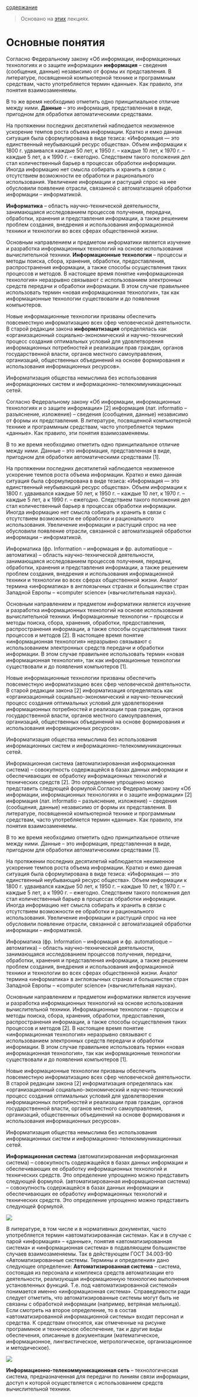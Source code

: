 [содержание](/readme.md)

>Основано на [этих](https://sites.google.com/site/anisimovkhv/learning/pris/lecture) лекциях.

# Основные понятия

Согласно Федеральному закону «Об информации, информационных технологиях и о защите информации» **информация** – сведения (сообщения, данные) независимо от формы их представления. В литературе, посвященной компьютерной технике и программным средствам, часто употребляется термин «данные». Как правило, эти понятия взаимозаменяемы.

В то же время необходимо отметить одно принципиальное отличие между ними. **Данные** – это информация, представленная в виде, пригодном для обработки автоматическими средствами.

На протяжении последних десятилетий наблюдается неизменное ускорение темпов роста объема информации. Кратко и емко данная ситуация была сформулирована в виде тезиса: «Информация — это единственный неубывающий ресурс общества». Объем информации к 1800 г. удваивался каждые 50 лет, к 1950 г. – каждые 10 лет, к 1970 г. – каждые 5 лет, а к 1990 г. – ежегодно. Следствием такого положения дел стал количественный барьер в процессах обработки информации. Иногда информацию нет смысла собирать и хранить в связи с отсутствием возможности ее обработки и рационального использования. Увеличение информации и растущий спрос на нее обусловили появление отрасли, связанной с автоматизацией обработки информации – информатикой.

**Информатика** – область научно-технической деятельности, занимающаяся исследованием процессов получения, передачи, обработки, хранения и представления информации, а также решением проблем создания, внедрения и использования информационной техники и технологии во всех сферах общественной жизни.

Основным направлением и предметом информатики является изучение и разработка информационных технологий на основе использования вычислительной техники. **Информационные технологии** – процессы и методы поиска, сбора, хранения, обработки, предоставления, распространения информации, а также способы осуществления таких процессов и методов. В настоящее время понятие «информационная технология» неразрывно связывают с использованием электронных средств передачи и обработки информации. В этом случае правильнее использовать термин «новая информационная технология», так как информационные технологии существовали и до появления компьютеров.

Новые информационные технологии призваны обеспечить повсеместную информатизацию всех сфер человеческой деятельности. В старой редакции закона **информатизация** определялась как «организационный социально-экономический и научно-технический процесс создания оптимальных условий для удовлетворения информационных потребностей и реализации прав граждан, органов государственной власти, органов местного самоуправления, организаций, общественных объединений на основе формирования и использования информационных ресурсов».

Информатизация общества немыслима без использования информационных систем и информационно-телекоммуникационных сетей.

Согласно Федеральному закону «Об информации, информационных технологиях и о защите информации» [2] информация (лат. informatio – разъяснение, изложение) – сведения (сообщения, данные) независимо от формы их представления. В литературе, посвященной компьютерной технике и программным средствам, часто употребляется термин «данные». Как правило, эти понятия взаимозаменяемы.

В то же время необходимо отметить одно принципиальное отличие между ними. Данные – это информация, представленная в виде, пригодном для обработки автоматическими средствами [1].

На протяжении последних десятилетий наблюдается неизменное ускорение темпов роста объема информации. Кратко и емко данная ситуация была сформулирована в виде тезиса: «Информация — это единственный неубывающий ресурс общества». Объем информации к 1800 г. удваивался каждые 50 лет, к 1950 г. – каждые 10 лет, к 1970 г. – каждые 5 лет, а к 1990 г. – ежегодно. Следствием такого положения дел стал количественный барьер в процессах обработки информации. Иногда информацию нет смысла собирать и хранить в связи с отсутствием возможности ее обработки и рационального использования. Увеличение информации и растущий спрос на нее обусловили появление отрасли, связанной с автоматизацией обработки информации – информатикой.

Информатика (фр. Information – информация и фр. automatioque – автоматика) – область научно-технической деятельности, занимающаяся исследованием процессов получения, передачи, обработки, хранения и представления информации, а также решением проблем создания, внедрения и использования информационной техники и технологии во всех сферах общественной жизни. Аналог термина «информатика» в англоязычных странах и большинстве стран Западной Европы – «computer science» («вычислительная наука»).

Основным направлением и предметом информатики является изучение и разработка информационных технологий на основе использования вычислительной техники. Информационные технологии – процессы и методы поиска, сбора, хранения, обработки, предоставления, распространения информации, а также способы осуществления таких процессов и методов [2]. В настоящее время понятие «информационная технология» неразрывно связывают с использованием электронных средств передачи и обработки информации. В этом случае правильнее использовать термин «новая информационная технология», так как информационные технологии существовали и до появления компьютеров [1].

Новые информационные технологии призваны обеспечить повсеместную информатизацию всех сфер человеческой деятельности. В старой редакции закона [2] информатизация определялась как «организационный социально-экономический и научно-технический процесс создания оптимальных условий для удовлетворения информационных потребностей и реализации прав граждан, органов государственной власти, органов местного самоуправления, организаций, общественных объединений на основе формирования и использования информационных ресурсов».

Информатизация общества немыслима без использования информационных систем и информационно-телекоммуникационных сетей.

Информационная система (автоматизированная информационная система) – совокупность содержащейся в базах данных информации и обеспечивающих ее обработку информационных технологий и технических средств [2]. Это определение упрощенно можно представить следующей формулой.Согласно Федеральному закону «Об информации, информационных технологиях и о защите информации» [2] информация (лат. informatio – разъяснение, изложение) – сведения (сообщения, данные) независимо от формы их представления. В литературе, посвященной компьютерной технике и программным средствам, часто употребляется термин «данные». Как правило, эти понятия взаимозаменяемы.

В то же время необходимо отметить одно принципиальное отличие между ними. Данные – это информация, представленная в виде, пригодном для обработки автоматическими средствами [1].

На протяжении последних десятилетий наблюдается неизменное ускорение темпов роста объема информации. Кратко и емко данная ситуация была сформулирована в виде тезиса: «Информация — это единственный неубывающий ресурс общества». Объем информации к 1800 г. удваивался каждые 50 лет, к 1950 г. – каждые 10 лет, к 1970 г. – каждые 5 лет, а к 1990 г. – ежегодно. Следствием такого положения дел стал количественный барьер в процессах обработки информации. Иногда информацию нет смысла собирать и хранить в связи с отсутствием возможности ее обработки и рационального использования. Увеличение информации и растущий спрос на нее обусловили появление отрасли, связанной с автоматизацией обработки информации – информатикой.

Информатика (фр. Information – информация и фр. automatioque – автоматика) – область научно-технической деятельности, занимающаяся исследованием процессов получения, передачи, обработки, хранения и представления информации, а также решением проблем создания, внедрения и использования информационной техники и технологии во всех сферах общественной жизни. Аналог термина «информатика» в англоязычных странах и большинстве стран Западной Европы – «computer science» («вычислительная наука»).

Основным направлением и предметом информатики является изучение и разработка информационных технологий на основе использования вычислительной техники. Информационные технологии – процессы и методы поиска, сбора, хранения, обработки, предоставления, распространения информации, а также способы осуществления таких процессов и методов [2]. В настоящее время понятие «информационная технология» неразрывно связывают с использованием электронных средств передачи и обработки информации. В этом случае правильнее использовать термин «новая информационная технология», так как информационные технологии существовали и до появления компьютеров [1].

Новые информационные технологии призваны обеспечить повсеместную информатизацию всех сфер человеческой деятельности. В старой редакции закона [2] информатизация определялась как «организационный социально-экономический и научно-технический процесс создания оптимальных условий для удовлетворения информационных потребностей и реализации прав граждан, органов государственной власти, органов местного самоуправления, организаций, общественных объединений на основе формирования и использования информационных ресурсов».

Информатизация общества немыслима без использования информационных систем и информационно-телекоммуникационных сетей.

**Информационная система** (автоматизированная информационная система) – совокупность содержащейся в базах данных информации и обеспечивающих ее обработку информационных технологий и технических средств. Это определение упрощенно можно представить следующей формулой. (автоматизированная информационная система) – совокупность содержащейся в базах данных информации и обеспечивающих ее обработку информационных технологий и технических средств. Это определение упрощенно можно представить следующей формулой.

![](../img/01010.png)

В литературе, в том числе и в нормативных документах, часто употребляется термин «автоматизированная система». Как и в случае с парой «информация» – «данные», понятия «автоматизированная система» и «информационная система» в подавляющем большинстве случаев взаимозаменяемы. Так в действующем ГОСТ 34.003-90 «Автоматизированные системы. Термины и определения» дано следующее определение: **Автоматизированная система** – система, состоящая из персонала и комплекса средств автоматизации его деятельности, реализующая информационную технологию выполнения установленных функций. Т.е. под «автоматизированной системой» понимается именно «информационная система». Справедливости ради следует отметить, что автоматизированные системы могут быть не связаны с обработкой информации (например, ветряная мельница). Если смотреть на второе определение, то в состав «автоматизированной информационной системы» входят персонал и средства. К средствам относятся, как отмеченные на рисунке программное и техническое обеспечение, так и другие виды обеспечения, описанные в документации (математическое, информационное, лингвистическое, метрологическое, организационное и методическое).

![](../img/01011.png)

**Информационно-телекоммуникационная сеть** – технологическая система, предназначенная для передачи по линиям связи информации, доступ к которой осуществляется с использованием средств вычислительной техники.